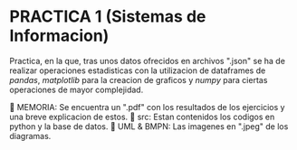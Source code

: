 # PRACTICA 1 (Sistemas de Informacion)
Practica, en la que, tras unos datos ofrecidos en archivos ".json" se ha de realizar operaciones estadisticas con la utilizacion de dataframes de *pandas*, *matplotlib* para la creacion de graficos y *numpy* para ciertas operaciones de mayor complejidad. 

📁 MEMORIA: Se encuentra un ".pdf" con los resultados de los ejercicios y una breve explicacion de estos.
📂 src: Estan contenidos los codigos en python y la base de datos.
📁 UML & BMPN: Las imagenes en ".jpeg" de los diagramas.
